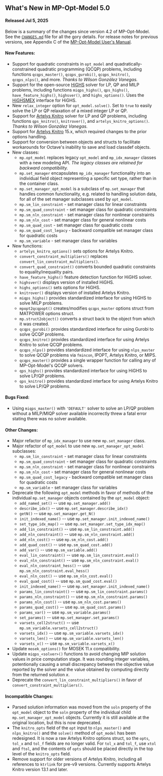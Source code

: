 What's New in MP-Opt-Model 5.0
------------------------------

#### Released Jul 5, 2025

Below is a summary of the changes since version 4.2 of MP-Opt-Model. See
the [`CHANGES.md`][1] file for all the gory details. For release notes
for previous versions, see Appendix C of the [MP-Opt-Model User's
Manual][2].


#### New Features:
  - Support for quadratic constraints in `opt_model` and quadratically-constrained quadratic programming (QCQP) problems, including functions `qcqps_master()`, `qcqps_gurobi()`, `qcqps_knitro()`, `qcqps_nlps()`, and more.
  *Thanks to Wilson González Vanegas.*
  - Support for the open-source [HiGHS](https://highs.dev) solver for LP, QP and MILP problems, including functions `miqps_highs()`, `qps_highs()`, `have_feature_highs()`, `highsver()`, and `highs_options()`. Uses the [HiGHSMEX](https://github.com/savyasachi/HiGHSMEX) interface for HiGHS.
  - New `relax_integer` option for `opt_model.solve()`. Set to `true` to easily solve the LP or QP relaxation of a mixed integer LP or QP.
  - Support for [Artelys Knitro](https://www.artelys.com/solvers/knitro/) solver for LP and QP problems, including functions `qps_knitro()`, `knitrover()`, and `artelys_knitro_options()`.
  *Thanks to Wilson González Vanegas.*
  - Support for [Artelys Knitro](https://www.artelys.com/solvers/knitro/) 15.x, which required changes to the prior options handling.
  - Support for conversion between objects and structs to facilitate workarounds for Octave's inability to save and load classdef objects.
  - New classes:
    - `mp.opt_model` replaces legacy `opt_model` and `mp_idx_manager` classes with a new modeling API. *The legacy classes are retained for backward compatibility.*
    - `mp.set_manager` encapsulates `mp_idx_manager` functionality into an individual field object representing a specific set type, rather than in the container class.
    - `mp.set_manager_opt_model` is a subclass of `mp.set_manager` that handles common functionality, e.g. related to handling solution data, for all of the set manager subclasses used by `opt_model`.
    - `mp.sm_lin_constraint` - set manager class for linear constraints
    - `mp.sm_quad_constraint` - set manager class for quadratic constraints
    - `mp.sm_nln_constraint` - set manager class for nonlinear constraints
    - `mp.sm_nln_cost` - set manager class for general nonlinear costs
    - `mp.sm_quad_cost` - set manager class for quadratic costs
    - `mp.sm_quad_cost_legacy` - backward compatible set manager class for quadratic costs
    - `mp.sm_variable` - set manager class for variables
  - New functions:
    - `artelys_knitro_options()` sets options for Artelys Knitro.
    - `convert_constraint_multipliers()` replaces `convert_lin_constraint_multipliers()`.
    - `convert_quad_constraint()` converts bounded quadratic constraints to equality/inequality pairs.
    - `have_feature_highs()` feature detection function for HiGHS solver.
    - `highsver()` displays version of installed HiGHS.
    - `highs_options()` sets options for HiGHS.
    - `knitrover()` displays version of installed Artelys Knitro.
    - `miqps_highs()` provides standardized interface for using HiGHS to solve MILP problems.
    - `mpopt2qcqpopt()` creates/modifies `qcqps_master` options struct from MATPOWER options struct.
    - `mp.struct2object()` converts a struct back to the object from which it was created.
    - `qcqps_gurobi()` provides standardized interface for using Gurobi to solve QCQP problems.
    - `qcqps_knitro()` provides standardized interface for using Artelys Knitro to solve QCQP problems.
    - `qcqps_nlps()` provides standardized interface for using `nlps_master` to solve QCQP problems via `fmincon`, IPOPT, Artelys Knitro, or MIPS.
    - `qcqps_master()` provides a single wrapper function for calling any of MP-Opt-Model's QCQP solvers.
    - `qps_highs()` provides standardized interface for using HiGHS to solve LP/QP problems.
    - `qps_knitro()` provides standardized interface for using Artelys Knitro to solve LP/QP problems.


#### Bugs Fixed:
  - Using `miqps_master()` with `'DEFAULT'` solver to solve an LP/QP problem without a MILP/MIQP solver available incorrectly threw a fatal error stating there was no solver available.


#### Other Changes:
  - Major refactor of `mp_idx_manager` to use new `mp.set_manager` class.
  - Major refactor of `opt_model` to use new `mp.set_manager_opt_model` subclasses:
    - `mp.sm_lin_constraint` - set manager class for linear constraints
    - `mp.sm_quad_constraint` - set manager class for quadratic constraints
    - `mp.sm_nln_constraint` - set manager class for nonlinear constraints
    - `mp.sm_nln_cost` - set manager class for general nonlinear costs
    - `mp.sm_quad_cost_legacy` - backward compatible set manager class for quadratic costs
    - `mp.sm_variable` - set manager class for variables
  - Deprecate the following `opt_model` methods in favor of methods of the individual `mp.set_manager` objects contained by the `opt_model` object:
    - `add_named_set()` -- use `mp.set_manager.add()`
    - `describe_idx()` -- use `mp.set_manager.describe_idx()`
    - `getN()` -- use `mp.set_manager.get_N()`
    - `init_indexed_name()` -- use `mp.set_manager.init_indexed_name()`
    - `set_type_idx_map()` -- use `mp.set_manager.set_type_idx_map()`
    - `add_lin_constraint()` -- use `mp.sm_lin_constraint.add()`
    - `add_nln_constraint()` -- use `mp.sm_nln_constraint.add()`
    - `add_nln_cost()` -- use `mp.sm_nln_cost.add()`
    - `add_quad_cost()` -- use `mp.sm_quad_cost.add()`
    - `add_var()` -- use `mp.sm_variable.add()`
    - `eval_lin_constraint()` -- use `mp.sm_lin_constraint.eval()`
    - `eval_nln_constraint()` -- use `mp.sm_nln_constraint.eval()`
    - `eval_nln_constraint_hess()` -- use `mp.sm_nln_constraint.eval_hess()`
    - `eval_nln_cost()` -- use `mp.sm_nln_cost.eval()`
    - `eval_quad_cost()` -- use `mp.sm_quad_cost.eval()`
    - `init_indexed_name()` -- use `mp.set_manager.init_indexed_name()`
    - `params_lin_constraint()` -- use `mp.sm_lin_constraint.params()`
    - `params_nln_constraint()` -- use `mp.sm_nln_constraint.params()`
    - `params_nln_cost()` -- use `mp.sm_nln_cost.params()`
    - `params_quad_cost()` -- use `mp.sm_quad_cost.params()`
    - `params_var()` -- use `mp.sm_variable.params()`
    - `set_params()` -- use `mp.set_manager.set_params()`
    - `varsets_cell2struct()` -- use `mp.sm_variable.varsets_cell2struct()`
    - `varsets_idx()` -- use `mp.sm_variable.varsets_idx()`
    - `varsets_len()` -- use `mp.sm_variable.varsets_len()`
    - `varsets_x()` -- use `mp.sm_variable.varsets_x()`
  - Update `mosek_options()` for MOSEK 11.x compatibility.
  - Update `miqps_<solver>()` functions to avoid changing MIP solution values in price computation stage. It was rounding integer variables, potentionally causing a small discrepancy between the objective value reported by the solver and the value obtained by computing directly from the returned solution _x_.
  - Deprecate the `convert_lin_constraint_multipliers()` in favor of `convert_constraint_multipliers()`. 


#### Incompatible Changes:
  - Parsed solution information was moved from the `soln` property of the `opt_model` object to the `soln` property of the individual child `mp.set_manager_opt_model` objects. Currently it is still available at the original location, but this is now deprecated.
  - The `knitro_opts` field of the `opt` input to `nlps_master()` and `nlps_knitro()` and the `solve()` method of `opt_model` has been redesigned. It is now a raw Artelys Knitro options struct, so the `opts`, `tol_x` and `tol_f` fields are no longer valid. For `tol_x` and `tol_f`, use `xtol` and `ftol`, and the contents of `opts` should be placed directly in the top level of the `knitro_opts` field.
  - Remove support for older versions of Artelys Knitro, including all references to `ktrlink` for pre-v9 versions. Currently supports Artelys Knitro version 13.1 and later.



[1]: ../../CHANGES.md
[2]: ../MP-Opt-Model-manual.pdf
[3]: https://github.com/MATPOWER/most
[4]: https://matpower.org/doc/mpom/
[5]: https://github.com/ebertolazzi/mexIPOPT
